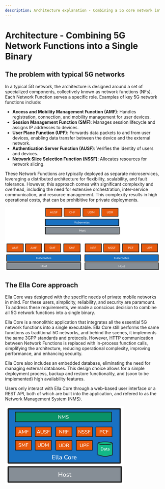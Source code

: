 ```yaml
---
description: Architecture explanation - Combining a 5G core network into a Single Binary.
---
```


# Architecture - Combining 5G Network Functions into a Single Binary

## The problem with typical 5G networks

In a typical 5G network, the architecture is designed around a set of specialized components, collectively known as network functions (NFs). Each Network Function serves a specific role. Examples of key 5G network functions include:

- **Access and Mobility Management Function (AMF)**: Handles registration, connection, and mobility management for user devices.
- **Session Management Function (SMF)**: Manages session lifecycle and assigns IP addresses to devices.
- **User Plane Function (UPF)**: Forwards data packets to and from user devices, enabling data transfer between the device and the external network.
- **Authentication Server Function (AUSF)**: Verifies the identity of users and devices.
- **Network Slice Selection Function (NSSF)**: Allocates resources for network slicing.

These Network Functions are typically deployed as separate microservices, leveraging a distributed architecture for flexibility, scalability, and fault tolerance. However, this approach comes with significant complexity and overhead, including the need for extensive orchestration, inter-service communication, and resource management. This complexity results in high operational costs, that can be prohibitive for private deployments.

![Traditional 5G Networks](../images/traditional_5g.png)

## The Ella Core approach

Ella Core was designed with the specific needs of private mobile networks in mind. For these users, simplicity, reliability, and security are paramount. To address these requirements, we made a conscious decision to combine all 5G network functions into a single binary.

Ella Core is a monolithic application that integrates all the essential 5G network functions into a single executable. Ella Core still performs the same functions as traditional 5G networks, and behind the scenes, it implements the same 3GPP standards and protocols. However, HTTP communication between Network Functions is replaced with in-process function calls, simplifying the architecture, reducing operational complexity, improving performance, and enhancing security.

Ella Core also includes an embedded database, eliminating the need for managing external databases. This design choice allows for a simple deployment process, backup and restore functionality, and (soon to be implemented) high availability features.

Users only interact with Ella Core through a web-based user interface or a REST API, both of which are built into the application, and refered to as the Network Management System (NMS).

![The Ella Core approach](../images/ella_nfs.png)
